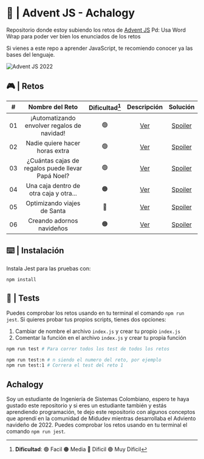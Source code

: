 # 🌟 | Advent JS - Achalogy
Repositorio donde estoy subiendo los retos de [Advent JS](https://adventjs.dev/)
Pd: Usa Word Wrap para poder ver bien los enunciados de los retos

Si vienes a este repo a aprender JavaScript, te recomiendo conocer ya las bases del lenguaje.

![Advent JS 2022](https://i.imgur.com/HUihoze.jpg)

## 🎮 | Retos

|  #  |                  Nombre del Reto                  | Dificultad[^1] |                  Descripción                   |                                  Solución                                    |
| :-: | :-----------------------------------------------: | :------------: | :--------------------------------------------: | :--------------------------------------------------------------------------: |
| 01  |    ¡Automatizando envolver regalos de navidad!    |       🟢       | [Ver](https://adventjs.dev/challenges/2022/1) | [Spoiler](https://github.com/Achalogy/advent-js-2022/tree/main/retos/reto-1) |
| 02  |         Nadie quiere hacer horas extra            |       🟢       | [Ver](https://adventjs.dev/challenges/2022/2) | [Spoiler](https://github.com/Achalogy/advent-js-2022/tree/main/retos/reto-2) |
| 03  | ¿Cuántas cajas de regalos puede llevar Papá Noel? |       🟢       | [Ver](https://adventjs.dev/challenges/2022/3) | [Spoiler](https://github.com/Achalogy/advent-js-2022/tree/main/retos/reto-3) |
| 04  |      Una caja dentro de otra caja y otra...       |       🟠       | [Ver](https://adventjs.dev/challenges/2022/4) | [Spoiler](https://github.com/Achalogy/advent-js-2022/tree/main/retos/reto-4) |
| 05  |            Optimizando viajes de Santa            |       🔴       | [Ver](https://adventjs.dev/challenges/2022/5) | [Spoiler](https://github.com/Achalogy/advent-js-2022/tree/main/retos/reto-5) |
| 06  |             Creando adornos navideños             |       🟠       | [Ver](https://adventjs.dev/challenges/2022/6) | [Spoiler](https://github.com/Achalogy/advent-js-2022/tree/main/retos/reto-6) |

[^1]: **Dificultad**: 🟢 Facil 🟠 Media 🔴 Dificil 🟣 Muy Dificil

## ⌨️ | Instalación

Instala Jest para las pruebas con:

```npm install```

## 🧪 | Tests

Puedes comprobar los retos usando en tu terminal el comando `npm run jest`.
Si quieres probar tus propios scripts, tienes dos opciones:

1. Cambiar de nombre el archivo `index.js` y crear tu propio `index.js`
2. Comentar la función en el archivo `index.js` y crear tu propia función

```bash
npm run test # Para correr todos los test de todos los retos

npm run test:n # n siendo el numero del reto, por ejemplo
npm run test:1 # Correra el test del reto 1
```

## Achalogy

Soy un estudiante de Ingeniería de Sistemas Colombiano, espero te haya gustado este repositorio y si eres un estudiante también y estás aprendiendo programación, te dejo este repositorio con algunos conceptos que aprendí en la comunidad de Midudev mientras desarrollaba el Adviento navideño de 2022.
Puedes comprobar los retos usando en tu terminal el comando `npm run jest`.
